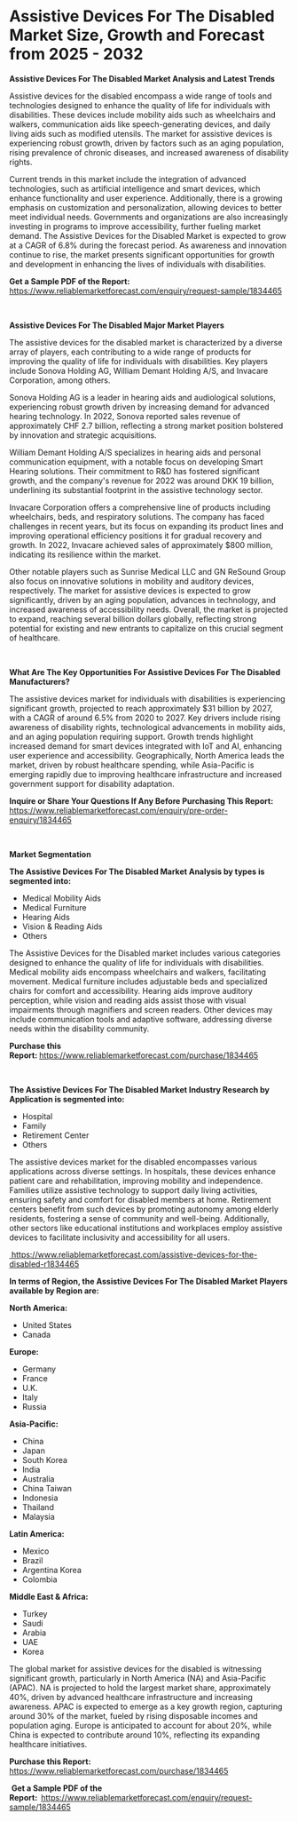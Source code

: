 <p><h1>Assistive Devices For The Disabled Market Size, Growth and Forecast from 2025 - 2032</h1></p><p><strong>Assistive Devices For The Disabled Market Analysis and Latest Trends</strong></p>
<p><p>Assistive devices for the disabled encompass a wide range of tools and technologies designed to enhance the quality of life for individuals with disabilities. These devices include mobility aids such as wheelchairs and walkers, communication aids like speech-generating devices, and daily living aids such as modified utensils. The market for assistive devices is experiencing robust growth, driven by factors such as an aging population, rising prevalence of chronic diseases, and increased awareness of disability rights.</p><p>Current trends in this market include the integration of advanced technologies, such as artificial intelligence and smart devices, which enhance functionality and user experience. Additionally, there is a growing emphasis on customization and personalization, allowing devices to better meet individual needs. Governments and organizations are also increasingly investing in programs to improve accessibility, further fueling market demand. The Assistive Devices for the Disabled Market is expected to grow at a CAGR of 6.8% during the forecast period. As awareness and innovation continue to rise, the market presents significant opportunities for growth and development in enhancing the lives of individuals with disabilities.</p></p>
<p><strong>Get a Sample PDF of the Report:&nbsp;</strong> <a href="https://www.reliablemarketforecast.com/enquiry/request-sample/1834465?utm_campaign=3381&utm_medium=2&utm_source=Github&utm_content=ia&utm_term=13042025&utm_id=assistive-devices-for-the-disabled">https://www.reliablemarketforecast.com/enquiry/request-sample/1834465</a></p>
<p>&nbsp;</p>
<p><strong>Assistive Devices For The Disabled Major Market Players</strong></p>
<p><p>The assistive devices for the disabled market is characterized by a diverse array of players, each contributing to a wide range of products for improving the quality of life for individuals with disabilities. Key players include Sonova Holding AG, William Demant Holding A/S, and Invacare Corporation, among others.</p><p>Sonova Holding AG is a leader in hearing aids and audiological solutions, experiencing robust growth driven by increasing demand for advanced hearing technology. In 2022, Sonova reported sales revenue of approximately CHF 2.7 billion, reflecting a strong market position bolstered by innovation and strategic acquisitions.</p><p>William Demant Holding A/S specializes in hearing aids and personal communication equipment, with a notable focus on developing Smart Hearing solutions. Their commitment to R&D has fostered significant growth, and the company's revenue for 2022 was around DKK 19 billion, underlining its substantial footprint in the assistive technology sector.</p><p>Invacare Corporation offers a comprehensive line of products including wheelchairs, beds, and respiratory solutions. The company has faced challenges in recent years, but its focus on expanding its product lines and improving operational efficiency positions it for gradual recovery and growth. In 2022, Invacare achieved sales of approximately $800 million, indicating its resilience within the market.</p><p>Other notable players such as Sunrise Medical LLC and GN ReSound Group also focus on innovative solutions in mobility and auditory devices, respectively. The market for assistive devices is expected to grow significantly, driven by an aging population, advances in technology, and increased awareness of accessibility needs. Overall, the market is projected to expand, reaching several billion dollars globally, reflecting strong potential for existing and new entrants to capitalize on this crucial segment of healthcare.</p></p>
<p>&nbsp;</p>
<p><strong>What Are The Key Opportunities For Assistive Devices For The Disabled Manufacturers?</strong></p>
<p><p>The assistive devices market for individuals with disabilities is experiencing significant growth, projected to reach approximately $31 billion by 2027, with a CAGR of around 6.5% from 2020 to 2027. Key drivers include rising awareness of disability rights, technological advancements in mobility aids, and an aging population requiring support. Growth trends highlight increased demand for smart devices integrated with IoT and AI, enhancing user experience and accessibility. Geographically, North America leads the market, driven by robust healthcare spending, while Asia-Pacific is emerging rapidly due to improving healthcare infrastructure and increased government support for disability adaptation.</p></p>
<p><strong>Inquire or Share Your Questions If Any Before Purchasing This Report:</strong> <a href="https://www.reliablemarketforecast.com/enquiry/pre-order-enquiry/1834465?utm_campaign=3381&utm_medium=2&utm_source=Github&utm_content=ia&utm_term=13042025&utm_id=assistive-devices-for-the-disabled">https://www.reliablemarketforecast.com/enquiry/pre-order-enquiry/1834465</a></p>
<p>&nbsp;</p>
<p><strong>Market Segmentation</strong></p>
<p><strong>The Assistive Devices For The Disabled Market Analysis by types is segmented into:</strong></p>
<p><ul><li>Medical Mobility Aids</li><li>Medical Furniture</li><li>Hearing Aids</li><li>Vision & Reading Aids</li><li>Others</li></ul></p>
<p><p>The Assistive Devices for the Disabled market includes various categories designed to enhance the quality of life for individuals with disabilities. Medical mobility aids encompass wheelchairs and walkers, facilitating movement. Medical furniture includes adjustable beds and specialized chairs for comfort and accessibility. Hearing aids improve auditory perception, while vision and reading aids assist those with visual impairments through magnifiers and screen readers. Other devices may include communication tools and adaptive software, addressing diverse needs within the disability community.</p></p>
<p><strong>Purchase this Report:&nbsp;</strong><a href="https://www.reliablemarketforecast.com/purchase/1834465?utm_campaign=3381&utm_medium=2&utm_source=Github&utm_content=ia&utm_term=13042025&utm_id=assistive-devices-for-the-disabled">https://www.reliablemarketforecast.com/purchase/1834465</a></p>
<p>&nbsp;</p>
<p><strong>The Assistive Devices For The Disabled Market Industry Research by Application is segmented into:</strong></p>
<p><ul><li>Hospital</li><li>Family</li><li>Retirement Center</li><li>Others</li></ul></p>
<p><p>The assistive devices market for the disabled encompasses various applications across diverse settings. In hospitals, these devices enhance patient care and rehabilitation, improving mobility and independence. Families utilize assistive technology to support daily living activities, ensuring safety and comfort for disabled members at home. Retirement centers benefit from such devices by promoting autonomy among elderly residents, fostering a sense of community and well-being. Additionally, other sectors like educational institutions and workplaces employ assistive devices to facilitate inclusivity and accessibility for all users.</p></p>
<p><a href="https://www.reliablemarketforecast.com/assistive-devices-for-the-disabled-r1834465?utm_campaign=3381&utm_medium=2&utm_source=Github&utm_content=ia&utm_term=13042025&utm_id=assistive-devices-for-the-disabled">&nbsp;https://www.reliablemarketforecast.com/assistive-devices-for-the-disabled-r1834465</a></p>
<p><strong>In terms of Region, the Assistive Devices For The Disabled Market Players available by Region are:</strong></p>
<p>
    <p> <strong> North America: </strong>
        <ul>
            <li>United States</li>
            <li>Canada</li>
        </ul>
        </p> 
    <p> <strong> Europe: </strong>
        <ul>
            <li>Germany</li>
            <li>France</li>
            <li>U.K.</li>
            <li>Italy</li>
            <li>Russia</li>
        </ul>
        </p> 
    <p> <strong> Asia-Pacific: </strong>
        <ul>
            <li>China</li>
            <li>Japan</li>
            <li>South Korea</li>
            <li>India</li>
            <li>Australia</li>
            <li>China Taiwan</li>
            <li>Indonesia</li>
            <li>Thailand</li>
            <li>Malaysia</li>
        </ul>
        </p> 
    <p> <strong> Latin America: </strong>
        <ul>
            <li>Mexico</li>
            <li>Brazil</li>
            <li>Argentina Korea</li>
            <li>Colombia</li>
        </ul>
        </p> 
    <p> <strong> Middle East & Africa: </strong>
        <ul>
            <li>Turkey</li>
            <li>Saudi</li>
            <li>Arabia</li>
            <li>UAE</li>
            <li>Korea</li>
        </ul>
    </p>
    </p>
<p><p>The global market for assistive devices for the disabled is witnessing significant growth, particularly in North America (NA) and Asia-Pacific (APAC). NA is projected to hold the largest market share, approximately 40%, driven by advanced healthcare infrastructure and increasing awareness. APAC is expected to emerge as a key growth region, capturing around 30% of the market, fueled by rising disposable incomes and population aging. Europe is anticipated to account for about 20%, while China is expected to contribute around 10%, reflecting its expanding healthcare initiatives.</p></p>
<p><strong>Purchase this Report: </strong><a href="https://www.reliablemarketforecast.com/purchase/1834465?utm_campaign=3381&utm_medium=2&utm_source=Github&utm_content=ia&utm_term=13042025&utm_id=assistive-devices-for-the-disabled">https://www.reliablemarketforecast.com/purchase/1834465</a></p>
<p>&nbsp;<strong>Get a Sample PDF of the Report:&nbsp;&nbsp;</strong><a href="https://www.reliablemarketforecast.com/enquiry/request-sample/1834465?utm_campaign=3381&utm_medium=2&utm_source=Github&utm_content=ia&utm_term=13042025&utm_id=assistive-devices-for-the-disabled">https://www.reliablemarketforecast.com/enquiry/request-sample/1834465</a></p>
<p><strong></strong></p>
<p><p></p><p></p><p></p></p>